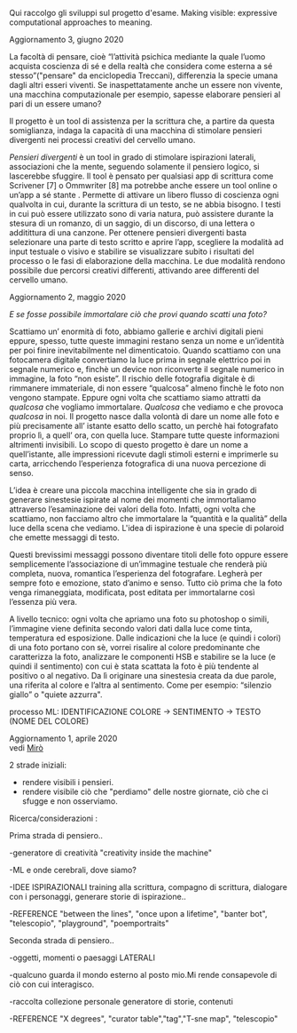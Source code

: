 Qui raccolgo gli sviluppi sul progetto d'esame.
Making visible: expressive computational approaches to meaning.

Aggiornamento 3, giugno 2020  

La facoltà di pensare, cioè “l’attività psichica mediante la quale l’uomo acquista coscienza di sé e della realtà che considera come esterna a sé stesso”("pensare" da enciclopedia Treccani),
differenzia la specie umana dagli altri esseri viventi.
Se inaspettatamente anche un essere non vivente, una macchina computazionale per esempio, sapesse elaborare pensieri al pari di un essere umano?  

Il progetto è un tool di assistenza per la scrittura che, a partire da questa somiglianza, indaga la capacità di una macchina di stimolare pensieri divergenti nei processi creativi del cervello umano.

_Pensieri divergenti_ è un tool in grado di stimolare ispirazioni laterali, associazioni che la mente, seguendo solamente il pensiero logico, si lascerebbe sfuggire. 
Il tool è pensato per qualsiasi app di scrittura come Scrivener [7] o Ommwriter [8]  ma potrebbe anche essere un tool online o un’app a sé stante . Permette di attivare un libero flusso di coscienza ogni qualvolta in cui, durante la scrittura di un testo, se ne abbia bisogno. I testi in cui può essere utilizzato sono di varia natura, può assistere durante la stesura di un romanzo, di un saggio, di un discorso, di una lettera o additittura di una canzone. Per ottenere pensieri divergenti basta selezionare una parte di testo scritto e aprire l’app, scegliere la modalità ad input testuale o visivo e stabilire se visualizzare subito i risultati del processo o le fasi di elaborazione della macchina. Le due modalità rendono possibile due percorsi creativi differenti, attivando aree differenti del cervello umano.  


Aggiornamento 2, maggio 2020  

_E se fosse possibile immortalare ciò che provi quando scatti una foto?_

Scattiamo un’ enormità di foto, abbiamo gallerie e archivi digitali pieni eppure, spesso, tutte queste immagini restano senza un nome e un’identità per poi finire inevitabilmente nel dimenticatoio. Quando scattiamo con una fotocamera digitale convertiamo la luce prima in segnale elettrico poi in segnale numerico e, finchè un device non riconverte il segnale numerico in immagine, la foto “non esiste”. Il rischio delle fotografia digitale è di rimmanere immateriale, di non essere “qualcosa” almeno finchè le foto non vengono stampate. Eppure ogni volta che scattiamo siamo attratti da _qualcosa_ che vogliamo immortalare. _Qualcosa_ che vediamo e che provoca _qualcosa_ in noi. Il progetto nasce dalla volontà di dare un nome alle foto e più precisamente all’ istante esatto dello scatto, un perchè hai fotografato proprio lì, a quell’ ora, con quella luce. Stampare tutte queste informazioni altrimenti invisibili. Lo scopo di questo progetto è dare un nome a quell’istante, alle impressioni ricevute dagli stimoli esterni e imprimerle su carta, arricchendo l’esperienza fotografica di una nuova percezione di senso.

L’idea è creare una piccola macchina intelligente che sia in grado di generare sinestesie ispirate al nome dei momenti che immortaliamo attraverso l’esaminazione dei valori della foto. Infatti, ogni volta che scattiamo, non facciamo altro che immortalare la “quantità e la qualità” della luce della scena che vediamo. L'idea di ispirazione è una specie di polaroid che emette messaggi di testo.

Questi brevissimi messaggi possono diventare titoli delle foto oppure essere semplicemente l’associazione di un’immagine testuale che renderà più completa, nuova, romantica l’esperienza del fotografare. Legherà per sempre foto e emozione, stato d’animo e senso. Tutto ciò prima che la foto venga rimaneggiata, modificata, post editata per immortalarne così l’essenza più vera.

A livello tecnico: ogni volta che apriamo una foto su photoshop o simili, l’immagine viene definita secondo valori dati dalla luce come tinta, temperatura ed esposizione. Dalle indicazioni che la luce (e quindi i colori) di una foto portano con sè, vorrei risalire al colore predominante che caratterizza la foto, analizzare le componenti HSB e stabilire se la luce (e quindi il sentimento) con cui è stata scattata la foto è più tendente al positivo o al negativo. Da lì originare una sinestesia creata da due parole, una riferita al colore e l’altra al sentimento. Come per esempio: “silenzio giallo” o "quiete azzurra".

processo ML: IDENTIFICAZIONE COLORE -> SENTIMENTO -> TESTO (NOME DEL COLORE)

Aggiornamento 1, aprile 2020  
vedi [Mirò](https://miro.com/app/board/iXjVOfk6z4M=/)  

2 strade iniziali:
- rendere visibili i pensieri.
- rendere visibile ciò che "perdiamo" delle nostre giornate, ciò che ci sfugge e non osserviamo.

Ricerca/considerazioni :  

Prima strada di pensiero..  

-generatore di creatività "creativity inside the machine"  

-ML e onde cerebrali, dove siamo?  

-IDEE ISPIRAZIONALI training alla scrittura, compagno di scrittura, dialogare con i personaggi, generare storie di ispirazione..  

-REFERENCE "between the lines", "once upon a lifetime", "banter bot", "telescopio", "playground", "poemportraits"  


Seconda strada di pensiero..  

-oggetti, momenti o paesaggi LATERALI  

-qualcuno guarda il mondo esterno al posto mio.Mi rende consapevole di ciò con cui interagisco.  

-raccolta collezione personale generatore di storie, contenuti  

-REFERENCE "X degrees", "curator table","tag","T-sne map", "telescopio"


